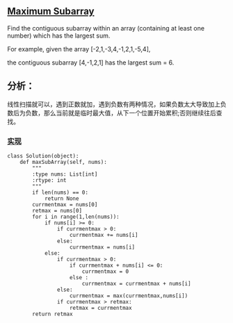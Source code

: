 ## [Maximum Subarray](https://leetcode.com/problems/maximum-subarray/#/submissions/1)

Find the contiguous subarray within an array (containing at least one number) which has the largest sum.

For example, given the array [-2,1,-3,4,-1,2,1,-5,4],

the contiguous subarray [4,-1,2,1] has the largest sum = 6.

## 分析：

线性扫描就可以，遇到正数就加，遇到负数有两种情况，如果负数太大导致加上负数后为负数，那么当前就是临时最大值，从下一个位置开始累积;否则继续往后查找。

### [实现](../sourcecode/MaximumSubarray.py)
```
class Solution(object):
    def maxSubArray(self, nums):
        """
        :type nums: List[int]
        :rtype: int
        """
        if len(nums) == 0:
            return None
        currmentmax = nums[0]
        retmax = nums[0]
        for i in range(1,len(nums)):
            if nums[i] >= 0:
                if currmentmax > 0:
                    currmentmax += nums[i]
                else:
                    currmentmax = nums[i]
            else:
                if currmentmax > 0:
                    if currmentmax + nums[i] <= 0:
                        currmentmax = 0
                    else :
                        currmentmax = currmentmax + nums[i]
                else:
                    currmentmax = max(currmentmax,nums[i])
                if currmentmax > retmax:
                    retmax = currmentmax
        return retmax
```
